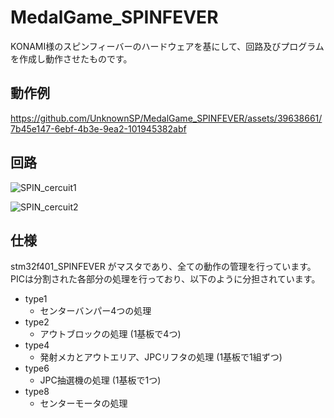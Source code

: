 # MedalGame_SPINFEVER

KONAMI様のスピンフィーバーのハードウェアを基にして、回路及びプログラムを作成し動作させたものです。

## 動作例

https://github.com/UnknownSP/MedalGame_SPINFEVER/assets/39638661/7b45e147-6ebf-4b3e-9ea2-101945382abf

## 回路

![SPIN_cercuit1](https://github.com/UnknownSP/MedalGame_SPINFEVER/assets/39638661/bea52022-4306-4ca7-a0ae-a35ed05baae9)

![SPIN_cercuit2](https://github.com/UnknownSP/MedalGame_SPINFEVER/assets/39638661/053a2d4b-c0dc-45b9-88e2-51528b0343db)

## 仕様

stm32f401_SPINFEVER がマスタであり、全ての動作の管理を行っています。
PICは分割された各部分の処理を行っており、以下のように分担されています。

- type1
  - センターバンパー4つの処理 
- type2 
  - アウトブロックの処理 (1基板で4つ)
- type4
  - 発射メカとアウトエリア、JPCリフタの処理 (1基板で1組ずつ)
- type6
  - JPC抽選機の処理 (1基板で1つ)
- type8
  - センターモータの処理   


